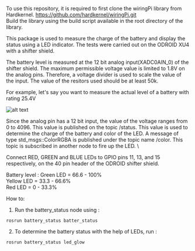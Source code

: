To use this repository, it is required to first clone the wiringPi library from Hardkernel.  https://github.com/hardkernel/wiringPi.git \
Build the library using the build script available in the root directory of the library. 

This package is used to measure the charge of the battery and display the status using a LED indicator. The tests were carried out on the ODROID XU4 with a shifter shield.

The battery level is measured at the 12 bit analog input(XADC0AIN_0) of the shifter shield. The maximum permissible voltage value is limited to 1.8V on the analog pins. Therefore, a voltage divider is used to scale the value of the input. 
The value of the resitors used should be at least 50k.

For example, let's say you want to measure the actual level of a battery with rating 25.4V

![alt text](https://github.com/ipa-fog-ab/battery_status/blob/master/imgs/battery.jpg)
 

Since the analog pin has a 12 bit input, the value of the voltage ranges from 0 to 4096.
This value is published on the topic /status. This value is used to determine the charge of the battery and color of the LED.
A message of type std_msgs::ColorRGBA is published under the topic name /color. This topic is subscribed in another node to fire up the LED. \

Connect RED, GREEN and BLUE LEDs to GPIO pins 11, 13, and 15 respectively, on the 40 pin header of the ODROID shifter shield.

Battery level :
Green LED = 66.6 - 100% \
Yellow LED = 33.3 - 66.6% \
Red LED = 0 - 33.3% 


How to:
1. Run the battery_status node using :
```
rosrun battery_status batter_status
```
2. To determine the battery status with the help of LEDs, run :
```
rosrun battery_status led_glow
```

